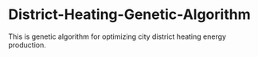 # District-Heating-Genetic-Algorithm
This is genetic algorithm for optimizing city district heating energy production.
